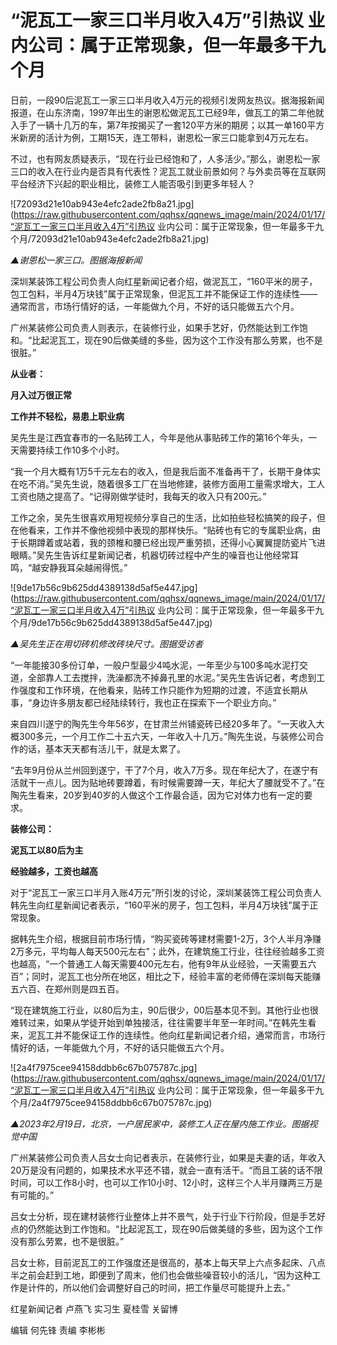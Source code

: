 # “泥瓦工一家三口半月收入4万”引热议 业内公司：属于正常现象，但一年最多干九个月

日前，一段90后泥瓦工一家三口半月收入4万元的视频引发网友热议。据海报新闻报道，在山东济南，1997年出生的谢恩松做泥瓦工已经9年，做瓦工的第二年他就入手了一辆十几万的车，第7年按揭买了一套120平方米的期房；以其一单160平方米新房的活计为例，工期15天，连工带料，谢恩松一家三口能拿到4万元左右。

不过，也有网友质疑表示，“现在行业已经饱和了，人多活少。”那么，谢恩松一家三口的收入在行业内是否具有代表性？泥瓦工就业前景如何？与外卖员等在互联网平台经济下兴起的职业相比，装修工人能否吸引到更多年轻人？

![72093d21e10ab943e4efc2ade2fb8a21.jpg](https://raw.githubusercontent.com/qqhsx/qqnews_image/main/2024/01/17/“泥瓦工一家三口半月收入4万”引热议 业内公司：属于正常现象，但一年最多干九个月/72093d21e10ab943e4efc2ade2fb8a21.jpg)

_▲谢恩松一家三口。图据海报新闻_

深圳某装饰工程公司负责人向红星新闻记者介绍，做泥瓦工，“160平米的房子，包工包料，半月4万块钱”属于正常现象，但泥瓦工并不能保证工作的连续性——通常而言，市场行情好的话，一年能做九个月，不好的话只能做五六个月。

广州某装修公司负责人则表示，在装修行业，如果手艺好，仍然能达到工作饱和。“比起泥瓦工，现在90后做美缝的多些，因为这个工作没有那么劳累，也不是很脏。”

**从业者：**

**月入过万很正常**

**工作并不轻松，易患上职业病**

吴先生是江西宜春市的一名贴砖工人，今年是他从事贴砖工作的第16个年头，一天需要持续工作10多个小时。

“我一个月大概有1万5千元左右的收入，但是我后面不准备再干了，长期干身体实在吃不消。”吴先生说，随着很多工厂在当地修建，装修方面用工量需求增大，工人工资也随之提高了。“记得刚做学徒时，我每天的收入只有200元。”

工作之余，吴先生很喜欢用短视频分享自己的生活，比如拍些轻松搞笑的段子，但在他看来，工作并不像他视频中表现的那样快乐。“贴砖也有它的专属职业病，由于长期蹲着或站着，我的颈椎和腰已经出现严重劳损，还得小心翼翼提防瓷片飞进眼睛。”吴先生告诉红星新闻记者，机器切砖过程中产生的噪音也让他经常耳鸣，“越安静我耳朵越闹得慌。”

![9de17b56c9b625dd4389138d5af5e447.jpg](https://raw.githubusercontent.com/qqhsx/qqnews_image/main/2024/01/17/“泥瓦工一家三口半月收入4万”引热议 业内公司：属于正常现象，但一年最多干九个月/9de17b56c9b625dd4389138d5af5e447.jpg)

_▲吴先生正在用切砖机修改砖块尺寸。图据受访者_

“一年能接30多份订单，一般户型最少4吨水泥，一年至少与100多吨水泥打交道，全部靠人工去搅拌，洗澡都洗不掉鼻孔里的水泥。”吴先生告诉记者，考虑到工作强度和工作环境，在他看来，贴砖工作只能作为短期的过渡，不适宜长期从事，“身边许多朋友都已经陆续转行，我也正在探索下一个职业方向。”

来自四川遂宁的陶先生今年56岁，在甘肃兰州铺瓷砖已经20多年了。“一天收入大概300多元，一个月工作二十五六天，一年收入十几万。”陶先生说，与装修公司合作的话，基本天天都有活儿干，就是太累了。

“去年9月份从兰州回到遂宁，干了7个月，收入7万多。现在年纪大了，在遂宁有活就干一点儿。因为贴地砖要蹲着，有时候需要蹲一天，年纪大了腰就受不了。”在陶先生看来，20岁到40岁的人做这个工作最合适，因为它对体力也有一定的要求。

**装修公司：**

**泥瓦工以80后为主**

**经验越多，工资也越高**

对于“泥瓦工一家三口半月入账4万元”所引发的讨论，深圳某装饰工程公司负责人韩先生向红星新闻记者表示，“160平米的房子，包工包料，半月4万块钱”属于正常现象。

据韩先生介绍，根据目前市场行情，“购买瓷砖等建材需要1-2万，3个人半月净赚2万多元，平均每人每天500元左右”；此外，在建筑施工行业，往往经验越多工资也越高，“一个普通工人每天需要400元左右，他有9年从业经验，一天需要五六百”；同时，泥瓦工也分所在地区，相比之下，经验丰富的老师傅在深圳每天能赚五六百、在郑州则是四五百。

“现在建筑施工行业，以80后为主，90后很少，00后基本见不到。其他行业也很难转过来，如果从学徒开始到单独接活，往往需要半年至一年时间。”在韩先生看来，泥瓦工并不能保证工作的连续性。他向红星新闻记者介绍，通常而言，市场行情好的话，一年能做九个月，不好的话只能做五六个月。

![2a4f7975cee94158ddbb6c67b075787c.jpg](https://raw.githubusercontent.com/qqhsx/qqnews_image/main/2024/01/17/“泥瓦工一家三口半月收入4万”引热议 业内公司：属于正常现象，但一年最多干九个月/2a4f7975cee94158ddbb6c67b075787c.jpg)

_▲2023年2月19日，北京，一户居民家中，装修工人正在屋内施工作业。图据视觉中国_

广州某装修公司负责人吕女士向记者表示，在装修行业，如果是夫妻的话，年收入20万是没有问题的，如果技术水平还不错，就会一直有活干。“而且工装的话不限时间，可以工作8小时，也可以工作10小时、12小时，这样三个人半月赚两三万是有可能的。”

吕女士分析，现在建材装修行业整体上并不景气，处于行业下行阶段，但是手艺好点的仍然能达到工作饱和。“比起泥瓦工，现在90后做美缝的多些，因为这个工作没有那么劳累，也不是很脏。”

吕女士称，目前泥瓦工的工作强度还是很高的，基本上每天早上六点多起床、八点半之前会赶到工地，即便到了周末，他们也会做些噪音较小的活儿，“因为这种工作是计件的，所以他们会调整好自己的时间，把工作量尽可能提升上去。”

红星新闻记者 卢燕飞 实习生 夏桂雪 关留博

编辑 何先锋 责编 李彬彬


